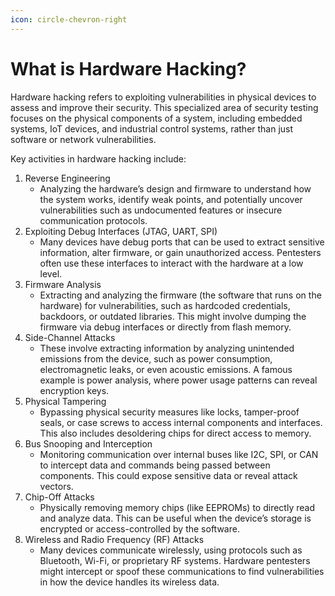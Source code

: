 ```yaml
---
icon: circle-chevron-right
---
```


# What is Hardware Hacking?

Hardware hacking refers to exploiting vulnerabilities in physical devices to assess and improve their security. This specialized area of security testing focuses on the physical components of a system, including embedded systems, IoT devices, and industrial control systems, rather than just software or network vulnerabilities.

Key activities in hardware hacking include:

1. Reverse Engineering
   * Analyzing the hardware’s design and firmware to understand how the system works, identify weak points, and potentially uncover vulnerabilities such as undocumented features or insecure communication protocols.
2. Exploiting Debug Interfaces (JTAG, UART, SPI)
   * Many devices have debug ports that can be used to extract sensitive information, alter firmware, or gain unauthorized access. Pentesters often use these interfaces to interact with the hardware at a low level.
3. Firmware Analysis
   * Extracting and analyzing the firmware (the software that runs on the hardware) for vulnerabilities, such as hardcoded credentials, backdoors, or outdated libraries. This might involve dumping the firmware via debug interfaces or directly from flash memory.
4. Side-Channel Attacks
   * These involve extracting information by analyzing unintended emissions from the device, such as power consumption, electromagnetic leaks, or even acoustic emissions. A famous example is power analysis, where power usage patterns can reveal encryption keys.
5. Physical Tampering
   * Bypassing physical security measures like locks, tamper-proof seals, or case screws to access internal components and interfaces. This also includes desoldering chips for direct access to memory.
6. Bus Snooping and Interception
   * Monitoring communication over internal buses like I2C, SPI, or CAN to intercept data and commands being passed between components. This could expose sensitive data or reveal attack vectors.
7. Chip-Off Attacks
   * Physically removing memory chips (like EEPROMs) to directly read and analyze data. This can be useful when the device’s storage is encrypted or access-controlled by the software.
8. Wireless and Radio Frequency (RF) Attacks
   * Many devices communicate wirelessly, using protocols such as Bluetooth, Wi-Fi, or proprietary RF systems. Hardware pentesters might intercept or spoof these communications to find vulnerabilities in how the device handles its wireless data.

